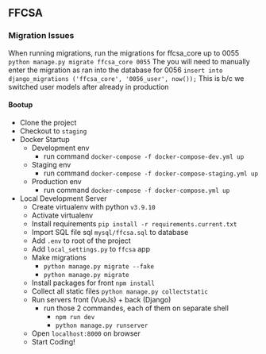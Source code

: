 ## FFCSA

### Migration Issues   
When running migrations, run the migrations for ffcsa_core up to 0055 `python manage.py migrate ffcsa_core 0055`
The you will need to manually enter the migration as ran into the database for 0056 `insert into django_migrations ('ffcsa_core', '0056_user', now());`
This is b/c we switched user models after already in production

#### Bootup
- Clone the project
- Checkout to `staging`
- Docker Startup
    - Development env
        - run command `docker-compose -f docker-compose-dev.yml up`
    - Staging env
      - run command `docker-compose -f docker-compose-staging.yml up`
    - Production env
      - run command `docker-compose -f docker-compose.yml up`
- Local Development Server
  - Create virtualenv with python `v3.9.10`
  - Activate virtualenv
  - Install requirements `pip install -r requirements.current.txt`
  - Import SQL file sql `mysql/ffcsa.sql` to database
  - Add `.env` to root of the project
  - Add `local_settings.py` to `ffcsa` app
  - Make migrations
    - `python manage.py migrate --fake`
    - `python manage.py migrate`
  - Install packages for front `npm install`
  - Collect all static files `python manage.py collectstatic`
  - Run servers front (VueJs) + back (Django)
    - run those 2 commandes, each of them on separate shell
      - `npm run dev` 
      - `python manage.py runserver`
  - Open `localhost:8000` on browser
  - Start Coding!


